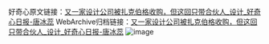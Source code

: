 好奇心原文链接：[又一家设计公司被扎克伯格收购，但这回只带合伙人_设计_好奇心日报-唐冰蕊](https://www.qdaily.com/articles/5457.html)
WebArchive归档链接：[又一家设计公司被扎克伯格收购，但这回只带合伙人_设计_好奇心日报-唐冰蕊](http://web.archive.org/web/20190623164819/https://www.qdaily.com/articles/5457.html)
![image](http://ww3.sinaimg.cn/large/007d5XDply1g3wh6u7lyoj30u02kwx0i)